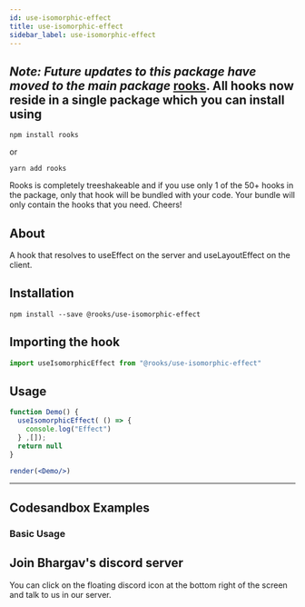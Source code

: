 ```yaml
---
id: use-isomorphic-effect
title: use-isomorphic-effect
sidebar_label: use-isomorphic-effect
---
```



## *Note: Future updates to this package have moved to the main package* [rooks](https://npmjs.com/package/rooks). All hooks now reside in a single package which you can install using

    npm install rooks

or

    yarn add rooks

Rooks is completely treeshakeable and if you use only 1 of the 50+ hooks in the package, only that hook will be bundled with your code. Your bundle will only contain the hooks that you need. Cheers!

    

## About

A hook that resolves to useEffect on the server and useLayoutEffect on the client.

[//]: # "Main"

## Installation

    npm install --save @rooks/use-isomorphic-effect

## Importing the hook

```javascript
import useIsomorphicEffect from "@rooks/use-isomorphic-effect"
```

## Usage

```jsx
function Demo() {
  useIsomorphicEffect( () => {
    console.log("Effect")
  } ,[]);
  return null
}

render(<Demo/>)
```


---

## Codesandbox Examples

### Basic Usage    



## Join Bhargav's discord server
You can click on the floating discord icon at the bottom right of the screen and talk to us in our server.

    